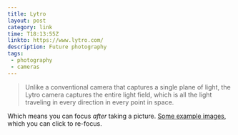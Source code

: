 ```yaml
---
title: Lytro
layout: post
category: link
time: T18:13:55Z
linkto: https://www.lytro.com/
description: Future photography
tags: 
 - photography
 - cameras
---
```


> Unlike a conventional camera that captures a single plane of light, the Lytro camera captures the entire light field, which is all the light traveling in every direction in every point in space.

Which means you can focus <i>after</i> taking a picture. [Some example images](https://www.lytro.com/lytro-camera-launch/298), which you can click to re-focus.
